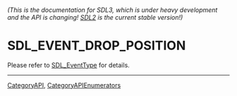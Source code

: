 ###### (This is the documentation for SDL3, which is under heavy development and the API is changing! [SDL2](https://wiki.libsdl.org/SDL2/) is the current stable version!)
# SDL_EVENT_DROP_POSITION

Please refer to [SDL_EventType](SDL_EventType) for details.

----
[CategoryAPI](CategoryAPI), [CategoryAPIEnumerators](CategoryAPIEnumerators)

